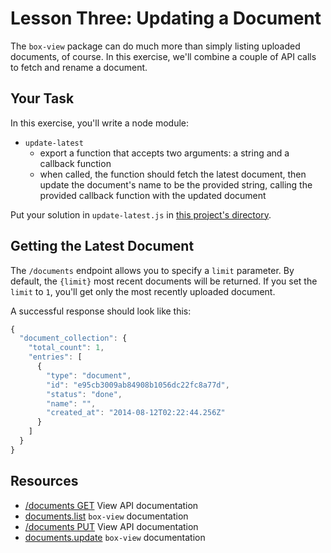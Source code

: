 # Lesson Three: Updating a Document

The `box-view` package can do much more than simply listing uploaded documents, of course. In this exercise, we'll combine a couple of API calls to fetch and rename a document.


## Your Task

In this exercise, you'll write a node module:

* `update-latest`
  - export a function that accepts two arguments: a string and a callback function
  - when called, the function should fetch the latest document, then update the document's name to be the provided string, calling the provided callback function with the updated document

Put your solution in `update-latest.js` in [this project's directory](/open/03-updating).


## Getting the Latest Document

The `/documents` endpoint allows you to specify a `limit` parameter. By default, the `{limit}` most recent documents will be returned. If you set the `limit` to `1`, you'll get only the most recently uploaded document.

A successful response should look like this:
```js
{
  "document_collection": {
    "total_count": 1,
    "entries": [
      {
        "type": "document",
        "id": "e95cb3009ab84908b1056dc22fc8a77d",
        "status": "done",
        "name": "",
        "created_at": "2014-08-12T02:22:44.256Z"
      }
    ]
  }
}
```


## Resources

* [/documents GET](http://developers.box.com/view/#get-documents) View API documentation
* [documents.list](https://github.com/lakenen/node-box-view/blob/master/README.md#list) `box-view` documentation
* [/documents PUT](http://developers.box.com/view/#put-documents-id) View API documentation
* [documents.update](https://github.com/lakenen/node-box-view/blob/master/README.md#update) `box-view` documentation
